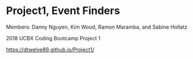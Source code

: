 # Project1, Event Finders

Members:
Danny Nguyen, Kim Wood, Ramon Maramba, and Sabine Hollatz

2018 UCBX Coding Bootcamp Project 1

https://dtwelve89.github.io/Project1/
